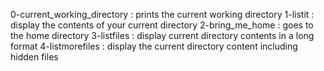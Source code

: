 0-current_working_directory : prints the current working directory
1-listit : display the contents of your current directory
2-bring_me_home : goes to the home directory
3-listfiles : display current directory contents in a long format
4-listmorefiles : display the current directory content including hidden files